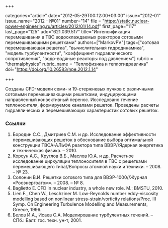 +++

categories="article"
date="2012-05-29T00:12:00+03:00"
issue="2012-01"
issue_name="2012 - №01"
number="14"
file = "https://static.nuclear-power-engineering.ru/articles/2012/01/14.pdf"
first_page="117"
last_page="125"
udc="621.039.517"
title="Интенсификация перемешивания в ТВС водоохлаждаемых реакторов сотовыми перемешивающими решетками"
authors=["MarkovPV"]
tags=["сотовая перемешивающая решетка", "вычислительная гидродинамика", "модель турбулентности", "коэффициент гидравлического сопротивления", "водо-водяные реакторы под давлением"]
rubric = "thermalphysics"
rubric_name = "Теплофизика и теплогидравлика"
doi="https://doi.org/10.26583/npe.2012.1.14"

+++

Созданы CFD-модели семи- и 19-стержневых пучков с различными сотовыми перемешивающими решетками, индуцирующими направленный конвективный перенос. Исследовано течение теплоносителя, формируемое каналами решеток. Проведены расчеты гидравлических и перемешивающих характеристик сотовых решеток.

### Ссылки

1. Бородин С.С., Дмитриев С.М. и др. Исследование эффективности перемешивающих решеток в обоснование выбора оптимальной конструкции ТВСА-АЛЬФА реактора типа ВВЭР//Ядерная энергетика и техническая физика. – 2010.
2. Корсун А.С., Круглов В.Б., Маслов Ю.А. и др. Расчетное исследование циркуляции теплоносителя в ТВС с решетками перемешивающего типа//Вопросы атомной науки и техники. – 2008. – № 23.
3. Солонин В.И. Решетки сотового типа для ВВЭР-1000//Журнал «Росэнергоатом». – 2008. – № 8.
4. Baglietto E. CFD in nuclear industry, a whole new role. M.: BMSTU, 2010.
5. Lien F., Chen W., Leschziner M. Low-Reynolds number eddy-viscosity modelling based on nonlinear stress-strain/vorticity relations/Proc. III Symp. On Engineering Turbulence Modelling and Measurements, Greece, 1996.
6. Белов И.А., Исаев С.А. Моделирование турбулентных течений. – СПб.: Балт. гос. техн. ун-т, 2001.
